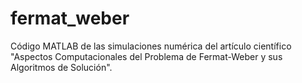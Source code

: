 # fermat_weber
Código MATLAB de las simulaciones numérica del artículo científico "Aspectos Computacionales del Problema de Fermat-Weber y sus Algoritmos de Solución".

